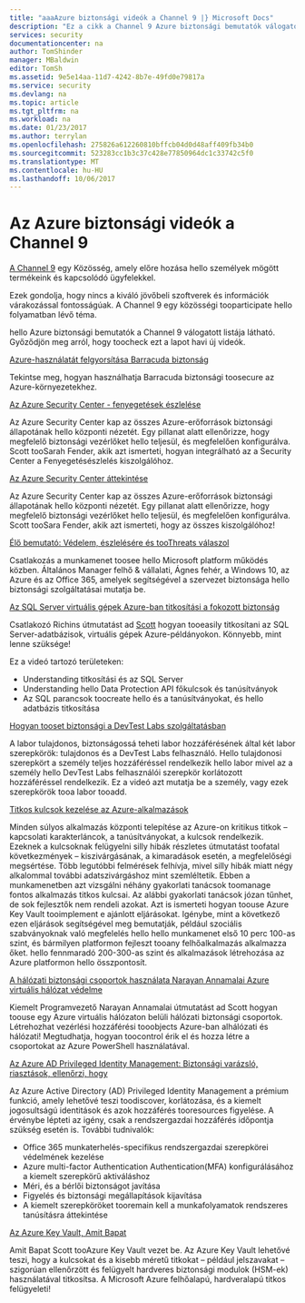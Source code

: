 ```yaml
---
title: "aaaAzure biztonsági videók a Channel 9 |} Microsoft Docs"
description: "Ez a cikk a Channel 9 Azure biztonsági bemutatók válogatott listáját tartalmazza. A Channel 9 hello személyek termékeink mögött termékeink hello személyekkel csatlakoztató közösségi."
services: security
documentationcenter: na
author: TomShinder
manager: MBaldwin
editor: TomSh
ms.assetid: 9e5e14aa-11d7-4242-8b7e-49fd0e79817a
ms.service: security
ms.devlang: na
ms.topic: article
ms.tgt_pltfrm: na
ms.workload: na
ms.date: 01/23/2017
ms.author: terrylan
ms.openlocfilehash: 275826a612260810bffcb04d0d48aff409fb34b0
ms.sourcegitcommit: 523283cc1b3c37c428e77850964dc1c33742c5f0
ms.translationtype: MT
ms.contentlocale: hu-HU
ms.lasthandoff: 10/06/2017
---
```

# <a name="azure-security-videos-on-channel-9"></a>Az Azure biztonsági videók a Channel 9
[A Channel 9](https://channel9.msdn.com/) egy Közösség, amely előre hozása hello személyek mögött termékeink és kapcsolódó ügyfelekkel.

Ezek gondolja, hogy nincs a kiváló jövőbeli szoftverek és információk várakozással fontosságúak. A Channel 9 egy közösségi tooparticipate hello folyamatban lévő téma.

hello Azure biztonsági bemutatók a Channel 9 válogatott listája látható. Győződjön meg arról, hogy toocheck ezt a lapot havi új videók.

[Azure-használatát felgyorsítása Barracuda biztonság](https://channel9.msdn.com/events/Microsoft-Azure-Marketplace-ISV-Solutions-Webinar-Series/Webinar-1-Accelerating-Azure-Consumption-with-Barracuda-Security/Webinar-1-Accelerating-Azure-Consumption-with-Barracuda-Security)

Tekintse meg, hogyan használhatja Barracuda biztonsági toosecure az Azure-környezetekhez.

[Az Azure Security Center - fenyegetések észlelése](https://channel9.msdn.com/Shows/Azure-Friday/Azure-Security-Center-Threat-Detection)

Az Azure Security Center kap az összes Azure-erőforrások biztonsági állapotának hello központi nézetét. Egy pillanat alatt ellenőrizze, hogy megfelelő biztonsági vezérlőket hello teljesül, és megfelelően konfigurálva. Scott tooSarah Fender, akik azt ismerteti, hogyan integrálható az a Security Center a Fenyegetésészlelés kiszolgálóhoz.

[Az Azure Security Center áttekintése](https://channel9.msdn.com/Shows/Azure-Friday/Azure-Security-Center-Overview)

Az Azure Security Center kap az összes Azure-erőforrások biztonsági állapotának hello központi nézetét. Egy pillanat alatt ellenőrizze, hogy megfelelő biztonsági vezérlőket hello teljesül, és megfelelően konfigurálva. Scott tooSara Fender, akik azt ismerteti, hogy az összes kiszolgálóhoz!

[Élő bemutató: Védelem, észlelésére és tooThreats válaszol](https://channel9.msdn.com/events/Virtual-Security-Summit/Virtual-Security-Summit-2016/Live-Demo-Protecting-against-Detecting-and-Responding-to-Threats)

Csatlakozás a munkamenet toosee hello Microsoft platform működés közben. Általános Manager felhő & vállalati, Ágnes fehér, a Windows 10, az Azure és az Office 365, amelyek segítségével a szervezet biztonsága hello biztonsági szolgáltatásai mutatja be.

[Az SQL Server virtuális gépek Azure-ban titkosítási a fokozott biztonság](https://channel9.msdn.com/Shows/Azure-Friday/Encryption-in-SQL-Azure-for-better-security)

Csatlakozó Richins útmutatást ad [Scott](https://channel9.msdn.com/Niners/Glucose) hogyan tooeasily titkosítani az SQL Server-adatbázisok, virtuális gépek Azure-példányokon. Könnyebb, mint lenne szüksége!

Ez a videó tartozó területeken:

* Understanding titkosítási és az SQL Server
* Understanding hello Data Protection API főkulcsok és tanúsítványok
* Az SQL parancsok toocreate hello és a tanúsítványokat, és hello adatbázis titkosítása

[Hogyan tooset biztonsági a DevTest Labs szolgáltatásban](https://channel9.msdn.com/Blogs/Azure/How-to-set-security-in-your-DevTest-Lab)

A labor tulajdonos, biztonságossá teheti labor hozzáférésének által két labor szerepkörök: tulajdonos és a DevTest Labs felhasználó. Hello tulajdonosi szerepkört a személy teljes hozzáféréssel rendelkezik hello labor mivel az a személy hello DevTest Labs felhasználói szerepkör korlátozott hozzáféréssel rendelkezik. Ez a videó azt mutatja be a személy, vagy ezek szerepkörök tooa labor tooadd.

[Titkos kulcsok kezelése az Azure-alkalmazások](https://channel9.msdn.com/events/Build/2016/P456)

Minden súlyos alkalmazás központi telepítése az Azure-on kritikus titkok – kapcsolati karakterláncok, a tanúsítványokat, a kulcsok rendelkezik. Ezeknek a kulcsoknak felügyelni silly hibák részletes útmutatást toofatal következmények – kiszivárgásának, a kimaradások esetén, a megfelelőségi megsértése. Több legutóbbi felmérések felhívja, mivel silly hibák miatt négy alkalommal további adatszivárgáshoz mint szemléltetik. Ebben a munkamenetben azt vizsgálni néhány gyakorlati tanácsok toomanage fontos alkalmazás titkos kulcsai. Az alábbi gyakorlati tanácsok józan tűnhet, de sok fejlesztők nem rendeli azokat. Azt is ismerteti hogyan toouse Azure Key Vault tooimplement e ajánlott eljárásokat. Igénybe, mint a következő ezen eljárások segítségével meg bemutatják, például szociális szabványoknak való megfelelés hello hello munkamenet első 10 perc 100-as szint, és bármilyen platformon fejleszt tooany felhőalkalmazás alkalmazza őket. hello fennmaradó 200-300-as szint és alkalmazások létrehozása az Azure platformon hello összpontosít.

[A hálózati biztonsági csoportok használata Narayan Annamalai Azure virtuális hálózat védelme](https://channel9.msdn.com/Shows/Azure-Friday/Sucruing-your-Azure-Virtual-Network-using-Network-ACLs-with-Narayan-Annamalai)

Kiemelt Programvezető Narayan Annamalai útmutatást ad Scott hogyan toouse egy Azure virtuális hálózaton belüli hálózati biztonsági csoportok. Létrehozhat vezérlési hozzáférési tooobjects Azure-ban alhálózati és hálózati! Megtudhatja, hogyan toocontrol érik el és hozza létre a csoportokat az Azure PowerShell használatával.

[Az Azure AD Privileged Identity Management: Biztonsági varázsló, riasztások, ellenőrzi, hogy](https://channel9.msdn.com/Series/Azure-Active-Directory-Videos-Demos/Azure-AD-Privileged-Identity-Management-Security-Wizard-Alerts-Reviews)

Az Azure Active Directory (AD) Privileged Identity Management a prémium funkció, amely lehetővé teszi toodiscover, korlátozása, és a kiemelt jogosultságú identitások és azok hozzáférés tooresources figyelése. A érvénybe lépteti az igény, csak a rendszergazdai hozzáférés időpontja szükség esetén is. További tudnivalók:

* Office 365 munkaterhelés-specifikus rendszergazdai szerepkörei védelmének kezelése
* Azure multi-factor Authentication Authentication(MFA) konfigurálásához a kiemelt szerepkörű aktiváláshoz
* Méri, és a bérlői biztonságot javítása
* Figyelés és biztonsági megállapítások kijavítása
* A kiemelt szerepköröket tooremain kell a munkafolyamatok rendszeres tanúsításra áttekintése

[Az Azure Key Vault, Amit Bapat](https://channel9.msdn.com/Shows/Azure-Friday/Azure-Key-Vault-with-Amit-Bapat)

Amit Bapat Scott tooAzure Key Vault vezet be. Az Azure Key Vault lehetővé teszi, hogy a kulcsokat és a kisebb méretű titkokat – például jelszavakat – szigorúan ellenőrzött és felügyelt hardveres biztonsági modulok (HSM-ek) használatával titkosítsa. A Microsoft Azure felhőalapú, hardveralapú titkos felügyeleti!
